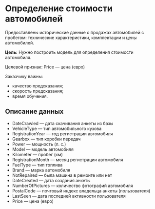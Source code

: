 # Определение стоимости автомобилей
Предоставлены исторические данные о продажах автомобилей с пробегом: технические характеристики, комплектации и цены автомобилей.

**Цель:** Нужно построить модель для определения стоимости автомобиля.

Целевой признак: Price — цена (евро)

Заказчику важны:

  - качество предсказания;
  - скорость предсказания;
  - время обучения.

## Описание данных
  - DateCrawled — дата скачивания анкеты из базы
  - VehicleType — тип автомобильного кузова
  - RegistrationYear — год регистрации автомобиля
  - Gearbox — тип коробки передач
  - Power — мощность (л. с.)
  - Model — модель автомобиля
  - Kilometer — пробег (км)
  - RegistrationMonth — месяц регистрации автомобиля
  - FuelType — тип топлива
  - Brand — марка автомобиля
  - NotRepaired — была машина в ремонте или нет
  - DateCreated — дата создания анкеты
  - NumberOfPictures — количество фотографий автомобиля
  - PostalCode — почтовый индекс владельца анкеты (пользователя)
  - LastSeen — дата последней активности пользователя
  - Price — цена (евро)
